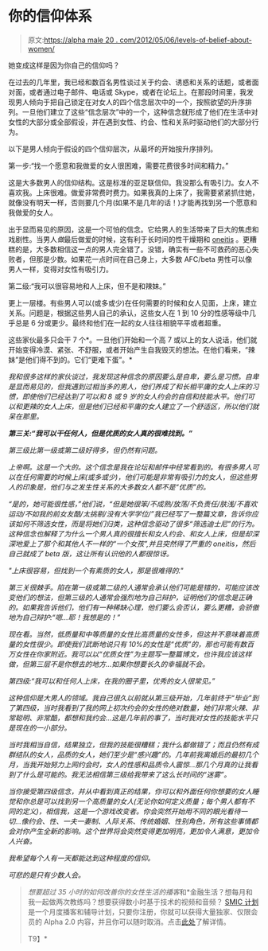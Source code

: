 # 你的信仰体系

> 原文:[https://alpha male 20 . com/2012/05/06/levels-of-belief-about-women/](https://alphamale20.com/2012/05/06/levels-of-belief-regarding-women/)

她变成这样是因为你自己的信仰吗？

在过去的几年里，我已经和数百名男性谈过关于约会、诱惑和关系的话题，或者面对面，或者通过电子邮件、电话或 Skype，或者在论坛上。在那段时间里，我发现男人倾向于把自己锁定在对女人的四个信念层次中的一个，按照欲望的升序排列。一旦他们建立了这些“信念层次”中的一个，这种信念就形成了他们在生活中对女性的大部分或全部假设，并在遇到女性、约会、性和关系时驱动他们的大部分行为。

以下是男人倾向于假设的四个信仰层次，从最坏的开始按升序排列。

第一步:“找一个愿意和我做爱的女人很困难，需要花费很多时间和精力。”

这是大多数男人的信仰结构。这是标准的亚足联信仰。我没那么有吸引力。女人不喜欢我。上床很难。做爱非常费时费力。如果我真的上床了，我需要紧紧抓住她，就像没有明天一样，否则要几个月(如果不是几年的话！)才能再找到另一个愿意和我做爱的女人。

出于显而易见的原因，这是一个可怕的信念。它给男人的生活带来了巨大的焦虑和戏剧性。当男人*做*最后做爱的时候，这有利于长时间的性干燥期和 [oneitis](http://www.blackdragon-blog.com/2012/03/11/nine-steps-to-avoid-neediness-and-oneitis/ "Nine Steps To Avoid Neediness and Oneitis") 。更糟糕的是，大多数相信这一点的男人完全错了。没错，确实有一些不可救药的恶心失败者，但那是少数。如果花一点时间在自己身上，大多数 AFC/beta 男性可以像男人一样，变得对女性有吸引力。

第二级:“我可以很容易地和人上床，但不是和辣妹。”

更上一层楼。有些男人可以(或多或少)在任何需要的时候和女人见面，上床，建立关系。问题是，根据这些男人自己的承认，这些女人在 1 到 10 分的性感等级中几乎总是 6 分或更少。最终和他们在一起的女人往往相貌平平或者超重。

这些家伙最多只会干 7 个*。一旦他们开始和一个高 7 或以上的女人说话，他们就开始变得冷漠、紧张、不舒服，或者开始产生自我毁灭的想法。在他们看来，“辣妹”是他们得不到的。它们“更难下蛋”。*

*我和很多这样的家伙谈过，我发现这种信念的原因要么是自卑，要么是习惯。自卑是显而易见的，但我遇到过相当多的男人，他们养成了和长相平庸的女人上床的习惯，即使他们已经达到了可以和 8 或 9 岁的女人约会的自信和技能水平。他们可以和更辣的女人上床，但是他们已经和平庸的女人建立了一个舒适区，所以他们就呆在那里。*

***第三关:“我可以干任何人，但是优质的女人真的很难找到。”***

*第三级比第一级或第二级好得多，但仍然有问题。*

*上帝啊。这是一个大的。这个信念是我在论坛和邮件中经常看到的。有很多男人可以在任何需要的时候上床(或多或少)，他们可能是非常有吸引力的女人，但这些男人的印象是，他们与之发生性关系的大多数女人都不是“优质”的。*

*“是的，她可能很性感，”他们说，“但是她很笨/不成熟/放荡/不负责任/肤浅/不喜欢运动/不如我的前女友酷/太挑剔/没有大学学位/”我已经写了一整篇文章，告诉你应该如何不筛选女性，而是将她们归类，这种信念驱动了很多“筛选迪士尼”的行为。这种信念也解释了为什么一个男人真的很擅长和女人约会、和女人上床，但是却深深地爱上了那个和其他人不一样的“一个女孩”,并且突然得了严重的 oneitis，然后自己就成了 beta 版，这让所有认识他的人都很惊讶。*

*"上床很容易，但找到一个有素质的女人，那是很难得的."*

*第三关很棘手。陷在第一级或第二级的人通常会承认他们可能是错的，可能应该改变他们的想法，但第三级的人通常会强烈地为自己辩护，证明他们的信念是正确的。如果我告诉他们，他们有一种稀缺心理，他们要么会否认，要么更糟，会骄傲地为自己辩护:“嗯...耶！我想是的！”*

*现在看。当然，低质量和中等质量的女性比高质量的女性多，但这并不意味着高质量的女性很少。即使我们武断地说只有 10%的女性是“优质”的，那也可能有数百万女性在你家附近。我可以以“优质女性”为主题写一整篇博文，也许我应该这样做，但第三层不是你想去的地方...如果你想要长久的幸福就不会。*

*第四级:“我可以和任何人上床，在我的圈子里，优秀的女人很常见。”*

*这种信仰是大男人的领域。我自己很久以前就从第三级开始，几年前终于“毕业”到了第四级，当时我看到了我的网上初次约会的女性的绝对数量，她们非常火辣、非常聪明、非常酷，都想和我约会...这是几年前的事了，当时我对女性的技能水平只是现在的一小部分。*

*当时我相当自信，结果独立，但我的技能很糟糕；我什么都做错了；而且仍然有成群结队的女人，*品质*的女人，她们至少是“感兴趣”的。几年前我离婚后的最初几个月，当我开始努力上网约会时，女人的性感和品质令人震惊...那几个月真的让我看到了什么是可能的。我无法相信第三级给我带来了这么长时间的“迷雾”。*

*当你接受第四级信念，并从中看到真正的结果，你可以和外面任何你想要的女人睡觉和你总是可以找到另一个高质量的女人(无论你如何定义质量；每个男人都有不同的定义)，相信我，这是一个游戏改变者。你会突然开始用不同的眼光看待一切...像约会、性、一夫一妻制、人际关系、传统婚姻、性别角色，所有这些事情都会对你产生全新的影响。这个世界将会突然变得更加明亮，更加令人满意，更加令人兴奋。*

*我希望每个人有一天都能达到这种程度的信仰。*

*可悲的是只有少数人会。*

> *想要超过 35 小时的如何改善你的女性生活的播客*和*金融生活？想每月和我一起做两次教练吗？想要获得数小时基于技术的视频和音频？ [SMIC 计划](https://alphamale20.kartra.com/page/vIL17)是一个月度播客和辅导计划，只要你注册，你就可以获得大量独家、仅限会员的 Alpha 2.0 内容，并且你可以随时取消。点击[此处](https://alphamale20.kartra.com/page/vIL17)了解详情。
> 
> T9】*